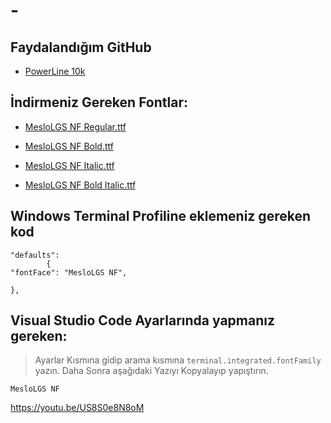 # -

## Faydalandığım GitHub

- [PowerLine 10k](https://github.com/romkatv/powerlevel10k)


## İndirmeniz Gereken Fontlar:
- [MesloLGS NF Regular.ttf](https://github.com/romkatv/powerlevel10k-media/raw/master/MesloLGS%20NF%20Regular.ttf)

- [MesloLGS NF Bold.ttf](https://github.com/romkatv/powerlevel10k-media/raw/master/MesloLGS%20NF%20Bold.ttf)

- [MesloLGS NF Italic.ttf](https://github.com/romkatv/powerlevel10k-media/raw/master/MesloLGS%20NF%20Italic.ttf)

- [MesloLGS NF Bold Italic.ttf](https://github.com/romkatv/powerlevel10k-media/raw/master/MesloLGS%20NF%20Bold%20Italic.ttf)

## Windows Terminal Profiline eklemeniz gereken kod

```
"defaults": 
        {
"fontFace": "MesloLGS NF",

},
```

## Visual Studio Code Ayarlarında yapmanız gereken:
> Ayarlar Kısmına gidip arama kısmına `terminal.integrated.fontFamily` yazın. Daha Sonra aşağıdaki Yazıyı Kopyalayıp yapıştırın.
```
MesloLGS NF
```

https://youtu.be/US8S0e8N8oM
